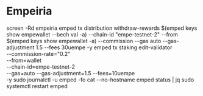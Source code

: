 # Empeiria
screen -Rd empeiria
emped tx distribution withdraw-rewards $(emped keys show empewallet --bech val -a) --chain-id "empe-testnet-2" --from $(emped keys show empewallet -a) --commission --gas auto --gas-adjustment 1.5 --fees 30uempe -y
emped tx staking edit-validator \
  --commission-rate="0.2" \
  --from=wallet \
  --chain-id=empe-testnet-2 \
  --gas=auto --gas-adjustment=1.5 --fees=10uempe \
  -y
sudo journalctl -u emped -fo cat --no-hostname
emped status | jq
sudo systemctl restart emped

